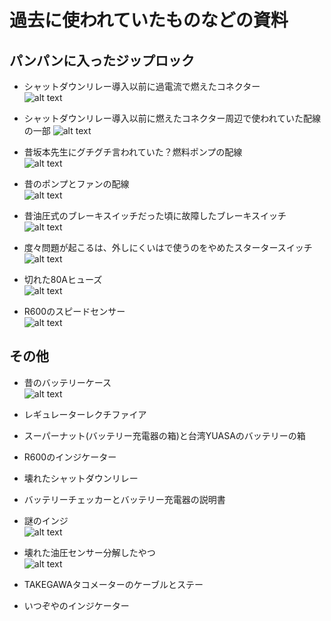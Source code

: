 # 過去に使われていたものなどの資料

## パンパンに入ったジップロック
- シャットダウンリレー導入以前に過電流で燃えたコネクター  
![alt text](image.png)  

- シャットダウンリレー導入以前に燃えたコネクター周辺で使われていた配線の一部
![alt text](image-1.png)  

- 昔坂本先生にグチグチ言われていた？燃料ポンプの配線  
![alt text](image-2.png)  

- 昔のポンプとファンの配線  
![alt text](image-3.png)

- 昔油圧式のブレーキスイッチだった頃に故障したブレーキスイッチ
![alt text](image-4.png)

- 度々問題が起こるは、外しにくいはで使うのをやめたスタータースイッチ
![alt text](image-5.png)

- 切れた80Aヒューズ  
![alt text](image-6.png)

- R600のスピードセンサー  
![alt text](image-7.png)

## その他
- 昔のバッテリーケース  
![alt text](image-8.png)

- レギュレーターレクチファイア

- スーパーナット(バッテリー充電器の箱)と台湾YUASAのバッテリーの箱

- R600のインジケーター

- 壊れたシャットダウンリレー

- バッテリーチェッカーとバッテリー充電器の説明書

- 謎のインジ  
![alt text](image-9.png)

- 壊れた油圧センサー分解したやつ  
![alt text](image-10.png)

- TAKEGAWAタコメーターのケーブルとステー
- いつぞやのインジケーター